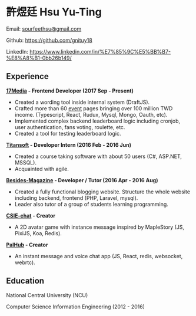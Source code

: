 # 許煜廷 Hsu Yu-Ting
Email: sourfeethsu@gmail.com

Github: https://github.com/gnituy18

LinkedIn: https://www.linkedin.com/in/%E7%85%9C%E5%BB%B7-%E8%A8%B1-0bb26b149/

## Experience

**[17Media](https://m17.asia/) - Frontend Developer (2017 Sep - Present)**
* Created a wording tool inside internal system (DraftJS). 
* Crafted more than 60 [event](https://event.17.media/1811-jp-christmas/) pages bringing over 100 million TWD income. (Typescript, React, Rudux, Mysql, Mongo, Oauth, etc).
* Implemented complex backend leaderboard logic including cronjob, user authentication, fans voting, roulette, etc.
* Created a tool for testing leaderboard logic.

**[Titansoft](http://www.titansoft.com/tw/) - Developer Intern (2016 Feb - 2016 Jun)**
* Created a course taking software with about 50 users (C#, ASP.NET, MSSQL).
* Acquainted with agile.

**[Besides-Magazine](https://github.com/BesidesMagazine) - Developer / Tutor (2016 Apr -  2016 Aug)**
  * Created a fully functional blogging website. Structure the whole website including backend, frontend (PHP, Laravel, mysql).
  * Leader also tutor of a group of students learning programming.

**[CSIE-chat](https://csie-chat-remake.herokuapp.com/) - Creator**
* A 2D avatar game with instance message inspired by MapleStory (JS, PixiJS, Koa, Redis).

**[PalHub](https://github.com/gnituy18/palhub) - Creator**
  * An instant message and voice chat app (JS, React, redis, websocket, webrtc).


## Education
National Central University (NCU)

Computer Science Information Engineering (2012 - 2016)
